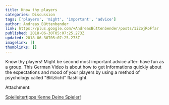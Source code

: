 ```yaml
---
title: Know thy players
categories: Discussion
tags: ['players', 'might', 'important', 'advice']
author: Andreas Büttenbender
link: https://plus.google.com/+AndreasBüttenbender/posts/1i2ojRoFfar
published: 2018-06-30T05:07:25.273Z
updated: 2018-06-30T05:07:25.273Z
imagelink: []
thumblinks: []
---
```


Know thy players! Might be second most important advice after: have fun as a group. This German Video is about how to get Informations quickly about the expectations and mood of your players by using a method of psychology called &quot;Blitzlicht&quot; flashlight. 


Attachment:

<a href='https://youtu.be/pSQnyNF98uw'>Spielleitertipps Kenne Deine Spieler!</a>

